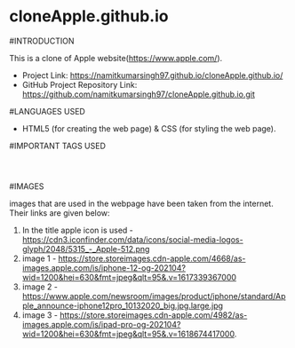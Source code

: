 # cloneApple.github.io

#INTRODUCTION

This is a clone of Apple website(https://www.apple.com/).

* Project Link:  https://namitkumarsingh97.github.io/cloneApple.github.io/
* GitHub Project Repository Link: https://github.com/namitkumarsingh97/cloneApple.github.io.git

  
#LANGUAGES USED 

* HTML5 (for creating the web page) & CSS (for styling the web page).

#IMPORTANT TAGS USED

<header> </header>
<div> </div>
<a href=""> </a>
<section> </section>
<p> </p>
<footer> </footer>

#IMAGES

images that are used in the webpage have been taken from the internet. Their links are given below:

1. In the title apple icon is used - https://cdn3.iconfinder.com/data/icons/social-media-logos-glyph/2048/5315_-_Apple-512.png
2. image 1 - https://store.storeimages.cdn-apple.com/4668/as-images.apple.com/is/iphone-12-og-202104?wid=1200&hei=630&fmt=jpeg&qlt=95&.v=1617339367000
3. image 2 - https://www.apple.com/newsroom/images/product/iphone/standard/Apple_announce-iphone12pro_10132020_big.jpg.large.jpg
4. image 3 - https://store.storeimages.cdn-apple.com/4982/as-images.apple.com/is/ipad-pro-og-202104?wid=1200&hei=630&fmt=jpeg&qlt=95&.v=1618674417000. 